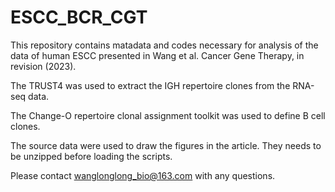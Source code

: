 # ESCC_BCR_CGT

This repository contains matadata and codes necessary for analysis of the data of human ESCC presented in Wang et al. Cancer Gene Therapy, in revision (2023).

The TRUST4 was used to extract the IGH repertoire clones from the RNA-seq data.

The Change-O repertoire clonal assignment toolkit was used to define B cell clones.

The source data were used to draw the figures in the article. They needs to be unzipped before loading the scripts.

Please contact wanglonglong_bio@163.com with any questions.
